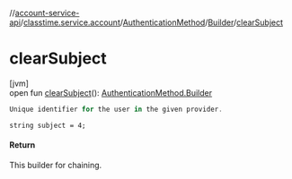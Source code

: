 //[account-service-api](../../../../index.md)/[classtime.service.account](../../index.md)/[AuthenticationMethod](../index.md)/[Builder](index.md)/[clearSubject](clear-subject.md)

# clearSubject

[jvm]\
open fun [clearSubject](clear-subject.md)(): [AuthenticationMethod.Builder](index.md)

```kotlin
Unique identifier for the user in the given provider.

```
`string subject = 4;`

#### Return

This builder for chaining.
